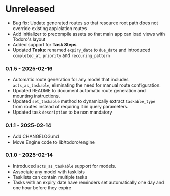 # Unreleased

- Bug fix: Update generated routes so that resource root path does not override existing applciation routes
- Add initializer to precompile assets so that main app can load views with Todoro's layout
- Added support for **Task Steps**
- Updated **Tasks**: renamed `expiry_date` to `due_date` and introduced `completed_at`, `priority` and `reccuring_pattern`


### 0.1.5 - 2025-02-16

- Automatic route generation for any model that includes `acts_as_taskable`, eliminating the need for manual route configuration.
- Updated README to document automatic route generation and mounting instructions.
- Updated `set_taskable` method to dynamically extract `taskable_type` from routes instead of requiring it in query parameters.
- Updated task `description` to be non mandatory

### 0.1.1 - 2025-02-14

- Add CHANGELOG.md
- Move Engine code to lib/todoro/engine

### 0.1.0 - 2025-02-14

- Introduced `acts_as_taskable` support for models.
- Associate any model with tasklists
- Tasklists can contain multiple tasks
- Tasks with an expiry date have reminders set automatically one day and one hour before they expire
